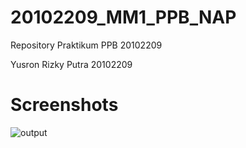 # 20102209_MM1_PPB_NAP
Repository Praktikum PPB 20102209

Yusron Rizky Putra
20102209

# Screenshots
![output](https://github.com/dev20102209/20102209_MM1_PPB_NAP/blob/praktikum-4/screenshots/output.png)
